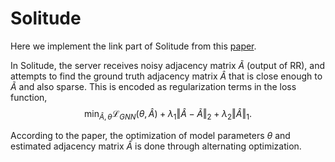# Solitude

Here we implement the link part of Solitude from this [paper](https://ieeexplore.ieee.org/document/9855440).

In Solitude, the server receives noisy adjacency matrix $\tilde{A}$ (output of RR), and attempts to find the ground truth adjacency matrix $\hat{A}$ that is close enough to $\tilde{A}$ and also sparse. This is encoded as regularization terms in the loss function,
$$
\min_{\hat{A}, \theta} \mathcal{L}_{GNN}(\theta,\hat{A}) + \lambda_1\Vert\hat{A}-\tilde{A}\Vert_2+\lambda_2\Vert\hat{A}\Vert_1.
$$

According to the paper, the optimization of model parameters $\theta$ and estimated adjacency matrix $\hat{A}$ is done through alternating optimization.